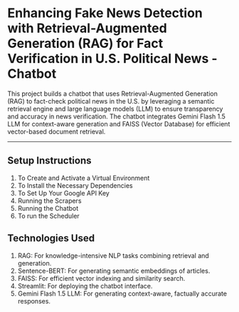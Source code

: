 # Enhancing Fake News Detection with Retrieval-Augmented Generation (RAG) for Fact Verification in U.S. Political News - Chatbot

This project builds a chatbot that uses Retrieval-Augmented Generation (RAG) to fact-check political news in the U.S. by leveraging a semantic retrieval engine and large language models (LLM) to ensure transparency and accuracy in news verification. The chatbot integrates Gemini Flash 1.5 LLM for context-aware generation and FAISS (Vector Database) for efficient vector-based document retrieval.

---

## Setup Instructions

1. To Create and Activate a Virtual Environment 
2. To Install the Necessary Dependencies
3. To Set Up Your Google API Key
4. Running the Scrapers
5. Running the Chatbot
6. To run the Scheduler

## Technologies Used

1. RAG: For knowledge-intensive NLP tasks combining retrieval and generation.
2. Sentence-BERT: For generating semantic embeddings of articles.
3. FAISS: For efficient vector indexing and similarity search.
4. Streamlit: For deploying the chatbot interface.
5. Gemini Flash 1.5 LLM: For generating context-aware, factually accurate responses.


